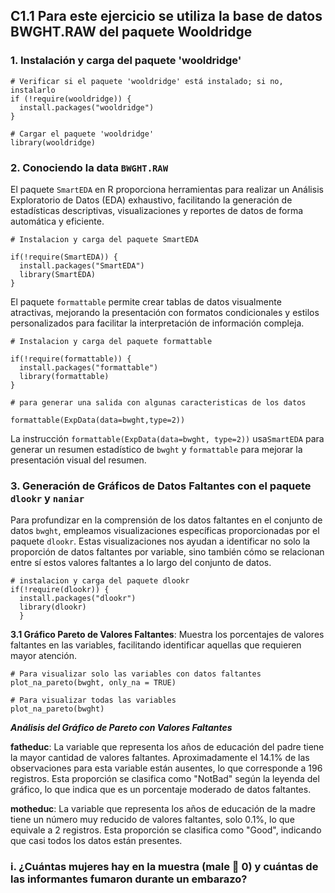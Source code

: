 ## C1.1 Para este ejercicio se utiliza la base de datos BWGHT.RAW del paquete Wooldridge

### 1. Instalación y carga del paquete 'wooldridge'
```
# Verificar si el paquete 'wooldridge' está instalado; si no, instalarlo
if (!require(wooldridge)) {
  install.packages("wooldridge")
}

# Cargar el paquete 'wooldridge'
library(wooldridge)

```
### 2. Conociendo la data `BWGHT.RAW`

El paquete `SmartEDA` en R proporciona herramientas para realizar un Análisis Exploratorio de Datos (EDA) exhaustivo, facilitando la generación de estadísticas descriptivas, visualizaciones y reportes de datos de forma automática y eficiente.
```
# Instalacion y carga del paquete SmartEDA

if(!require(SmartEDA)) {
  install.packages("SmartEDA")
  library(SmartEDA)
}
```
El paquete `formattable` permite crear tablas de datos visualmente atractivas, mejorando la presentación con formatos condicionales y estilos personalizados para facilitar la interpretación de información compleja.
```
# Instalacion y carga del paquete formattable

if(!require(formattable)) {
  install.packages("formattable")
  library(formattable)
}
```
```
# para generar una salida con algunas caracteristicas de los datos

formattable(ExpData(data=bwght,type=2))
```
La instrucción `formattable(ExpData(data=bwght, type=2))` usa`SmartEDA` para generar un resumen estadístico de `bwght` y `formattable` para mejorar la presentación visual del resumen.

### 3. Generación de Gráficos de Datos Faltantes con el paquete `dlookr` y  `naniar`
Para profundizar en la comprensión de los datos faltantes en el conjunto de datos `bwght`, empleamos visualizaciones específicas proporcionadas por el paquete `dlookr`. Estas visualizaciones nos ayudan a identificar no solo la proporción de datos faltantes por variable, sino también cómo se relacionan entre sí estos valores faltantes a lo largo del conjunto de datos.

```
# instalacion y carga del paquete dlookr
if(!require(dlookr)) { 
  install.packages("dlookr")
  library(dlookr)
  }
```

**3.1 Gráfico Pareto de Valores Faltantes**: Muestra los porcentajes de valores faltantes en las variables, facilitando identificar aquellas que requieren mayor atención.
```
# Para visualizar solo las variables con datos faltantes
plot_na_pareto(bwght, only_na = TRUE)

# Para visualizar todas las variables
plot_na_pareto(bwght)
```
***Análisis del Gráfico de Pareto con Valores Faltantes***

**fatheduc**: La variable que representa los años de educación del padre tiene la mayor cantidad de valores faltantes. Aproximadamente el 14.1% de las observaciones para esta variable están ausentes, lo que corresponde a 196 registros. Esta proporción se clasifica como "NotBad" según la leyenda del gráfico, lo que indica que es un porcentaje moderado de datos faltantes.

**motheduc**: La variable que representa los años de educación de la madre tiene un número muy reducido de valores faltantes, solo 0.1%, lo que equivale a 2 registros. Esta proporción se clasifica como "Good", indicando que casi todos los datos están presentes.

### i. ¿Cuántas mujeres hay en la muestra (male  0) y cuántas de las informantes fumaron durante un embarazo?

